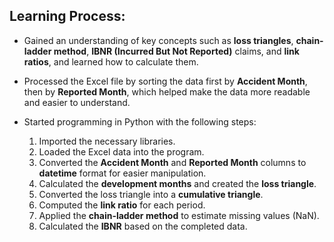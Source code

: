 ## Learning Process:

- Gained an understanding of key concepts such as **loss triangles**, **chain-ladder method**, **IBNR (Incurred But Not Reported)** claims, and **link ratios**, and learned how to calculate them.

- Processed the Excel file by sorting the data first by **Accident Month**, then by **Reported Month**, which helped make the data more readable and easier to understand.

- Started programming in Python with the following steps:
  1. Imported the necessary libraries.
  2. Loaded the Excel data into the program.
  3. Converted the **Accident Month** and **Reported Month** columns to **datetime** format for easier manipulation.
  4. Calculated the **development months** and created the **loss triangle**.
  5. Converted the loss triangle into a **cumulative triangle**.
  6. Computed the **link ratio** for each period.
  7. Applied the **chain-ladder method** to estimate missing values (NaN).
  8. Calculated the **IBNR** based on the completed data.
